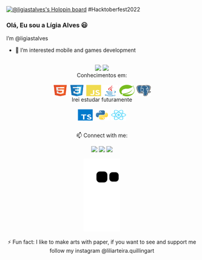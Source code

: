 
[![@ligiastalves's Holopin board](https://holopin.io/api/user/board?user=ligiastalves)](https://holopin.io/@ligiastalves)
#Hacktoberfest2022

### Olá, Eu sou a Lígia Alves 😃

I’m @ligiastalves
- 💖 I’m interested mobile and games development

##

<div align="center">
  <a href="https://github.com/ligiastalves"></a>
  <img height="180em" src="https://github-readme-stats.vercel.app/api?username=ligiastalves&show_icons=true&theme=dracula&count_private=true"/>
  <img height="180em" src="https://github-readme-stats.vercel.app/api/top-langs/?username=ligiastalves&layout=compact&langs_count=7&theme=dracula"/>
</div>

<div align="center">
Conhecimentos em:
<div style="display: inline_block"><br>
  <img align="center" alt="Lili-HTML" height="30" width="40" src="https://raw.githubusercontent.com/devicons/devicon/master/icons/html5/html5-original.svg">
  <img align="center" alt="Lili-CSS" height="30" width="40" src="https://raw.githubusercontent.com/devicons/devicon/master/icons/css3/css3-original.svg">
  <img align="center" alt="Lili-Js" height="30" width="40" src="https://raw.githubusercontent.com/devicons/devicon/master/icons/javascript/javascript-plain.svg">
  <img align="center" alt="Lili-Java" height="30" width="40" src="https://raw.githubusercontent.com/devicons/devicon/master/icons/java/java-original.svg">
  <img align="center" alt="Lili-Spring" height="30" width="40" src="https://github.com/devicons/devicon/blob/master/icons/spring/spring-original.svg">
  <img align="center" alt="Lili-Postgresql" height="30" width="40" src="https://github.com/devicons/devicon/blob/master/icons/postgresql/postgresql-original.svg">
 
<div align="center">
Irei estudar futuramente
<div style="display: inline_block"><br>
   <img align="center" alt="Lili-Ts" height="30" width="40" src="https://raw.githubusercontent.com/devicons/devicon/master/icons/typescript/typescript-plain.svg">
   <img align="center" alt="Lili-Python" height="30" width="40" src="https://raw.githubusercontent.com/devicons/devicon/master/icons/python/python-original.svg">
   <img align="center" alt="Lili-React" height="30" width="40" src="https://raw.githubusercontent.com/devicons/devicon/master/icons/react/react-original.svg">
 
  </div>
  
  ##
  
 <div align="center">
  📫 Connect with me:
  
  <a href="https://instagram.com/ligiastalves" target="_blank"><img src="https://img.shields.io/badge/-Instagram-%23E4405F?style=for-the-badge&logo=instagram&logoColor=white" target="_blank"></a>
 	<a href = "mailto:ligia.stalves@gmail.com"><img src="https://img.shields.io/badge/-Gmail-%23333?style=for-the-badge&logo=gmail&logoColor=white" target="_blank"></a>
  <a href="https://www.linkedin.com/in/ligiastalves/" target="_blank"><img src="https://img.shields.io/badge/-LinkedIn-%230077B5?style=for-the-badge&logo=linkedin&logoColor=white" target="_blank"></a> 
 
 
  ![Snake animation](https://github.com/ligiastalves/ligiastalves/blob/output/github-contribution-grid-snake.svg)
 </div>
 
 ⚡ Fun fact: I like to make arts with paper, if you want to see and support me follow my instagram @liliarteira.quillingart
